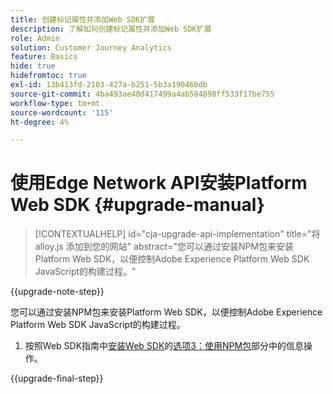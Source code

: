 ```yaml
---
title: 创建标记属性并添加Web SDK扩展
description: 了解如何创建标记属性并添加Web SDK扩展
role: Admin
solution: Customer Journey Analytics
feature: Basics
hide: true
hidefromtoc: true
exl-id: 13b413fd-2103-427a-b251-5b3a19046bdb
source-git-commit: 4ba493ae40d417499a4ab584898ff533f17be755
workflow-type: tm+mt
source-wordcount: '115'
ht-degree: 4%

---
```


# 使用Edge Network API安装Platform Web SDK {#upgrade-manual}

<!-- markdownlint-disable MD034 -->

>[!CONTEXTUALHELP]
>id="cja-upgrade-api-implementation"
>title="将 alloy.js 添加到您的网站"
>abstract="您可以通过安装NPM包来安装Platform Web SDK，以便控制Adobe Experience Platform Web SDK JavaScript的构建过程。"

<!-- markdownlint-enable MD034 -->

{{upgrade-note-step}}

您可以通过安装NPM包来安装Platform Web SDK，以便控制Adobe Experience Platform Web SDK JavaScript的构建过程。

1. 按照Web SDK指南中[安装Web SDK](https://experienceleague.adobe.com/en/docs/experience-platform/edge/fundamentals/installing-the-sdk)的[选项3：使用NPM包](https://experienceleague.adobe.com/en/docs/experience-platform/edge/fundamentals/installing-the-sdk#option-3-using-the-npm-package)部分中的信息操作。

{{upgrade-final-step}}

